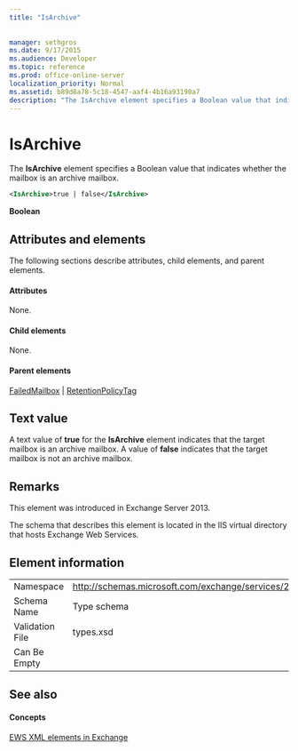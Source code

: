 ```yaml
---
title: "IsArchive"
 
 
manager: sethgros
ms.date: 9/17/2015
ms.audience: Developer
ms.topic: reference
ms.prod: office-online-server
localization_priority: Normal
ms.assetid: b89d8a78-5c18-4547-aaf4-4b16a93190a7
description: "The IsArchive element specifies a Boolean value that indicates whether the mailbox is an archive mailbox."
---
```


# IsArchive

The **IsArchive** element specifies a Boolean value that indicates whether the mailbox is an archive mailbox. 
  
```XML
<IsArchive>true | false</IsArchive>
```

 **Boolean**
## Attributes and elements

The following sections describe attributes, child elements, and parent elements.
  
#### Attributes

None.
  
#### Child elements

None.
  
#### Parent elements

[FailedMailbox](failedmailbox.md) | [RetentionPolicyTag](retentionpolicytag.md)
  
## Text value

A text value of **true** for the **IsArchive** element indicates that the target mailbox is an archive mailbox. A value of **false** indicates that the target mailbox is not an archive mailbox. 
  
## Remarks

This element was introduced in Exchange Server 2013.
  
The schema that describes this element is located in the IIS virtual directory that hosts Exchange Web Services.
  
## Element information

|||
|:-----|:-----|
|Namespace  <br/> |http://schemas.microsoft.com/exchange/services/2006/types  <br/> |
|Schema Name  <br/> |Type schema  <br/> |
|Validation File  <br/> |types.xsd  <br/> |
|Can Be Empty  <br/> ||
   
## See also

#### Concepts

[EWS XML elements in Exchange](ews-xml-elements-in-exchange.md)

